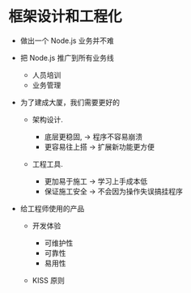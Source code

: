 # 框架设计和工程化

- 做出一个 Node.js 业务并不难
- 把 Node.js 推广到所有业务线
  - 人员培训
  - 业务管理
  
- 为了建成大厦，我们需要更好的
  - 架构设计.
    - 底层更稳固, -> 程序不容易崩溃
    - 更容易往上搭 -> 扩展新功能更方便
    
  - 工程工具. 
    - 更加易于施工 -> 学习上手成本低
    - 保证施工安全 -> 不会因为操作失误搞挂程序
    
 
- 给工程师使用的产品
  - 开发体验
    - 可维护性
    - 可靠性
    - 易用性
    
  - KISS 原则